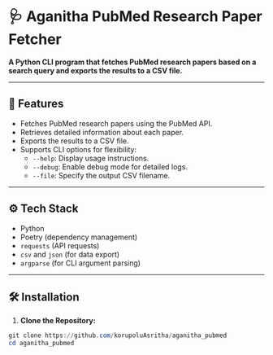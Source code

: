 # 🩺 Aganitha PubMed Research Paper Fetcher

**A Python CLI program that fetches PubMed research papers based on a search query and exports the results to a CSV file.**

---

## 🚀 **Features**
- Fetches PubMed research papers using the PubMed API.
- Retrieves detailed information about each paper.
- Exports the results to a CSV file.
- Supports CLI options for flexibility:
  - `--help`: Display usage instructions.
  - `--debug`: Enable debug mode for detailed logs.
  - `--file`: Specify the output CSV filename.

---

## ⚙️ **Tech Stack**
- Python
- Poetry (dependency management)
- `requests` (API requests)
- `csv` and `json` (for data export)
- `argparse` (for CLI argument parsing)

---

## 🛠️ **Installation**

1. **Clone the Repository:**
```powershell
git clone https://github.com/korupoluAsritha/aganitha_pubmed
cd aganitha_pubmed
